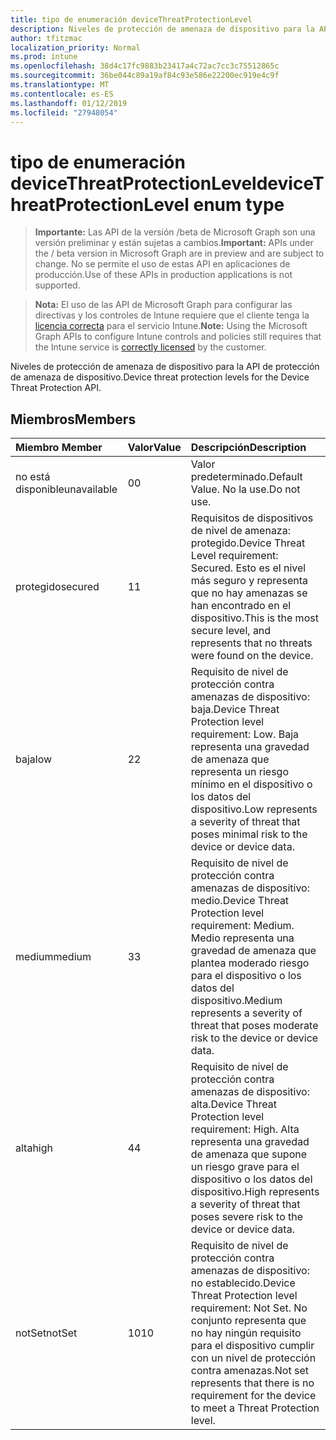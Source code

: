 ```yaml
---
title: tipo de enumeración deviceThreatProtectionLevel
description: Niveles de protección de amenaza de dispositivo para la API de protección de amenaza de dispositivo.
author: tfitzmac
localization_priority: Normal
ms.prod: intune
ms.openlocfilehash: 38d4c17fc9883b23417a4c72ac7cc3c75512865c
ms.sourcegitcommit: 36be044c89a19af84c93e586e22200ec919e4c9f
ms.translationtype: MT
ms.contentlocale: es-ES
ms.lasthandoff: 01/12/2019
ms.locfileid: "27948054"
---
```

# <a name="devicethreatprotectionlevel-enum-type"></a><span data-ttu-id="188fa-103">tipo de enumeración deviceThreatProtectionLevel</span><span class="sxs-lookup"><span data-stu-id="188fa-103">deviceThreatProtectionLevel enum type</span></span>

> <span data-ttu-id="188fa-104">**Importante:** Las API de la versión /beta de Microsoft Graph son una versión preliminar y están sujetas a cambios.</span><span class="sxs-lookup"><span data-stu-id="188fa-104">**Important:** APIs under the / beta version in Microsoft Graph are in preview and are subject to change.</span></span> <span data-ttu-id="188fa-105">No se permite el uso de estas API en aplicaciones de producción.</span><span class="sxs-lookup"><span data-stu-id="188fa-105">Use of these APIs in production applications is not supported.</span></span>

> <span data-ttu-id="188fa-106">**Nota:** El uso de las API de Microsoft Graph para configurar las directivas y los controles de Intune requiere que el cliente tenga la [licencia correcta](https://go.microsoft.com/fwlink/?linkid=839381) para el servicio Intune.</span><span class="sxs-lookup"><span data-stu-id="188fa-106">**Note:** Using the Microsoft Graph APIs to configure Intune controls and policies still requires that the Intune service is [correctly licensed](https://go.microsoft.com/fwlink/?linkid=839381) by the customer.</span></span>

<span data-ttu-id="188fa-107">Niveles de protección de amenaza de dispositivo para la API de protección de amenaza de dispositivo.</span><span class="sxs-lookup"><span data-stu-id="188fa-107">Device threat protection levels for the Device Threat Protection API.</span></span>
## <a name="members"></a><span data-ttu-id="188fa-108">Miembros</span><span class="sxs-lookup"><span data-stu-id="188fa-108">Members</span></span>
|<span data-ttu-id="188fa-109">Miembro	</span><span class="sxs-lookup"><span data-stu-id="188fa-109">Member</span></span>|<span data-ttu-id="188fa-110">Valor</span><span class="sxs-lookup"><span data-stu-id="188fa-110">Value</span></span>|<span data-ttu-id="188fa-111">Descripción</span><span class="sxs-lookup"><span data-stu-id="188fa-111">Description</span></span>|
|:---|:---|:---|
|<span data-ttu-id="188fa-112">no está disponible</span><span class="sxs-lookup"><span data-stu-id="188fa-112">unavailable</span></span>|<span data-ttu-id="188fa-113">0</span><span class="sxs-lookup"><span data-stu-id="188fa-113">0</span></span>|<span data-ttu-id="188fa-114">Valor predeterminado.</span><span class="sxs-lookup"><span data-stu-id="188fa-114">Default Value.</span></span> <span data-ttu-id="188fa-115">No la use.</span><span class="sxs-lookup"><span data-stu-id="188fa-115">Do not use.</span></span>|
|<span data-ttu-id="188fa-116">protegido</span><span class="sxs-lookup"><span data-stu-id="188fa-116">secured</span></span>|<span data-ttu-id="188fa-117">1</span><span class="sxs-lookup"><span data-stu-id="188fa-117">1</span></span>|<span data-ttu-id="188fa-118">Requisitos de dispositivos de nivel de amenaza: protegido.</span><span class="sxs-lookup"><span data-stu-id="188fa-118">Device Threat Level requirement: Secured.</span></span> <span data-ttu-id="188fa-119">Esto es el nivel más seguro y representa que no hay amenazas se han encontrado en el dispositivo.</span><span class="sxs-lookup"><span data-stu-id="188fa-119">This is the most secure level, and represents that no threats were found on the device.</span></span>|
|<span data-ttu-id="188fa-120">baja</span><span class="sxs-lookup"><span data-stu-id="188fa-120">low</span></span>|<span data-ttu-id="188fa-121">2</span><span class="sxs-lookup"><span data-stu-id="188fa-121">2</span></span>|<span data-ttu-id="188fa-122">Requisito de nivel de protección contra amenazas de dispositivo: baja.</span><span class="sxs-lookup"><span data-stu-id="188fa-122">Device Threat Protection level requirement: Low.</span></span> <span data-ttu-id="188fa-123">Baja representa una gravedad de amenaza que representa un riesgo mínimo en el dispositivo o los datos del dispositivo.</span><span class="sxs-lookup"><span data-stu-id="188fa-123">Low represents a severity of threat that poses minimal risk to the device or device data.</span></span>|
|<span data-ttu-id="188fa-124">medium</span><span class="sxs-lookup"><span data-stu-id="188fa-124">medium</span></span>|<span data-ttu-id="188fa-125">3</span><span class="sxs-lookup"><span data-stu-id="188fa-125">3</span></span>|<span data-ttu-id="188fa-126">Requisito de nivel de protección contra amenazas de dispositivo: medio.</span><span class="sxs-lookup"><span data-stu-id="188fa-126">Device Threat Protection level requirement: Medium.</span></span> <span data-ttu-id="188fa-127">Medio representa una gravedad de amenaza que plantea moderado riesgo para el dispositivo o los datos del dispositivo.</span><span class="sxs-lookup"><span data-stu-id="188fa-127">Medium represents a severity of threat that poses moderate risk to the device or device data.</span></span>|
|<span data-ttu-id="188fa-128">alta</span><span class="sxs-lookup"><span data-stu-id="188fa-128">high</span></span>|<span data-ttu-id="188fa-129">4</span><span class="sxs-lookup"><span data-stu-id="188fa-129">4</span></span>|<span data-ttu-id="188fa-130">Requisito de nivel de protección contra amenazas de dispositivo: alta.</span><span class="sxs-lookup"><span data-stu-id="188fa-130">Device Threat Protection level requirement: High.</span></span> <span data-ttu-id="188fa-131">Alta representa una gravedad de amenaza que supone un riesgo grave para el dispositivo o los datos del dispositivo.</span><span class="sxs-lookup"><span data-stu-id="188fa-131">High represents a severity of threat that poses severe risk to the device or device data.</span></span>|
|<span data-ttu-id="188fa-132">notSet</span><span class="sxs-lookup"><span data-stu-id="188fa-132">notSet</span></span>|<span data-ttu-id="188fa-133">10</span><span class="sxs-lookup"><span data-stu-id="188fa-133">10</span></span>|<span data-ttu-id="188fa-134">Requisito de nivel de protección contra amenazas de dispositivo: no establecido.</span><span class="sxs-lookup"><span data-stu-id="188fa-134">Device Threat Protection level requirement: Not Set.</span></span> <span data-ttu-id="188fa-135">No conjunto representa que no hay ningún requisito para el dispositivo cumplir con un nivel de protección contra amenazas.</span><span class="sxs-lookup"><span data-stu-id="188fa-135">Not set represents that there is no requirement for the device to meet a Threat Protection level.</span></span>|





